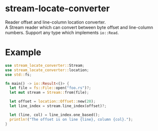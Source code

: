 # stream-locate-converter
Reader offset and line-column location converter.  
A Stream reader which can convert between byte offset and line-column numbers.
Support any type which implements `io::Read`.

# Example
```rust
use stream_locate_converter::Stream;
use stream_locate_converter::location;
use std::fs;

fn main() -> io::Result<()> {
  let file = fs::File::open("foo.rs")?;
  let mut stream = Stream::from(file);

  let offset = location::Offset::new(20);
  let line_index = stream.line_index(offset)?;

  let (line, col) = line_index.one_based();
  println!("The offset is on line {line}, column {col}.");
}
```
